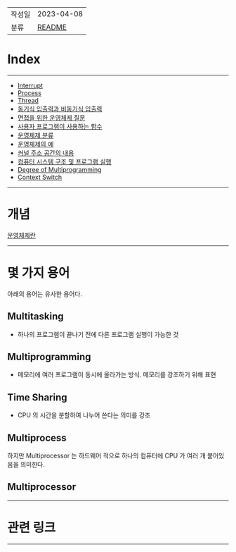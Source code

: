 |             |                     |
|:------------|:--------------------|
| 작성일         | 2023-04-08 |
|   분류        |       [README](../README.md)             |

# Index
---
- [Interrupt](Interrupt.md)
- [Process](Process.md)
- [Thread](Thread.md)
- [동기식 입출력과 비동기식 입출력](동기식%20입출력과%20비동기식%20입출력.md)
- [면접을 위한 운영체제 질문](면접을%20위한%20운영체제%20질문.md)
- [사용자 프로그램이 사용하는 함수](사용자%20프로그램이%20사용하는%20함수.md)
- [운영체제 분류](운영체제%20분류.md)
- [운영체제의 예](운영체제의%20예.md)
- [커널 주소 공간의 내용](커널%20주소%20공간의%20내용.md)
- [컴퓨터 시스템 구조 및 프로그램 실행](컴퓨터%20시스템%20구조%20및%20프로그램%20실행.md)
- [Degree of Multiprogramming](Degree%20of%20Multiprogramming.md)
- [Context Switch](Context%20Switch.md)

---
# 개념

[운영체제란](%EC%9A%B4%EC%98%81%EC%B2%B4%EC%A0%9C%EB%9E%80.md)

---
# 몇 가지 용어

아래의 용어는 유사한 용어다.

## Multitasking
- 하나의 프로그램이  끝나기 전에 다른 프로그램 실행이 가능한 것
## Multiprogramming
- 메모리에 여러 프로그램이 동시에 올라가는 방식. 메모리를 강조하기 위해 표현
## Time Sharing
- CPU 의 시간을 분할하여 나누어 쓴다는 의미를 강조
## Multiprocess

하지만 Multiprocessor 는 하드웨어 적으로 하나의 컴퓨터에 CPU 가 여러 개 붙어있음을 의미한다.

## Multiprocessor



---

# 관련 링크

---
